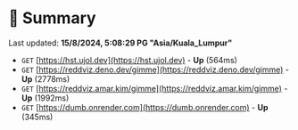 # 📖 Summary
Last updated: **15/8/2024, 5:08:29 PG "Asia/Kuala_Lumpur"**

- `GET` [https://hst.ujol.dev](https://hst.ujol.dev) - **Up** (564ms)
- `GET` [https://reddviz.deno.dev/gimme](https://reddviz.deno.dev/gimme) - **Up** (2778ms)
- `GET` [https://reddviz.amar.kim/gimme](https://reddviz.amar.kim/gimme) - **Up** (1992ms)
- `GET` [https://dumb.onrender.com](https://dumb.onrender.com) - **Up** (345ms)
